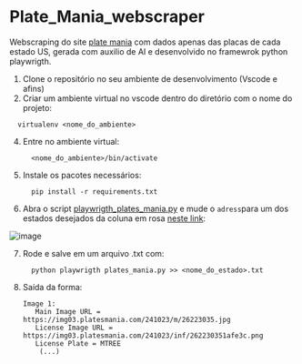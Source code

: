 # Plate_Mania_webscraper

Webscraping do site [plate mania](platesmania.com/) com dados apenas das placas de cada estado US, gerada com auxilio de AI e desenvolvido no framewrok python playwrigth.

1. Clone o repositório no seu ambiente de desenvolvimento (Vscode e afins)
2. Criar um ambiente virtual no vscode dentro do diretório com o nome do projeto:
```
  virtualenv <nome_do_ambiente>
```
4. Entre no ambiente virtual:
   ```
     <nome_do_ambiente>/bin/activate
   ```
6. Instale os pacotes necessários:
   ```
     pip install -r requirements.txt
   ```
8. Abra o script [playwrigth_plates_mania.py](https://github.com/MathLou/Plate_Mania_webscraper/blob/main/playwrigth_plate_mania.py) e mude o ```adress```para um dos estados desejados da coluna em rosa [neste link](https://platesmania.com/us/stat):
   
![image](https://github.com/user-attachments/assets/8946f942-75c3-4f97-af6b-db5e639a41bc)

7. Rode e salve em um arquivo .txt com:
   ```
     python playwrigth plates_mania.py >> <nome_do_estado>.txt
   ```
9. Saída da forma:
   ```
   Image 1:
      Main Image URL = https://img03.platesmania.com/241023/m/26223035.jpg
      License Image URL = https://img03.platesmania.com/241023/inf/262230351afe3c.png
      License Plate = MTREE
       (...)
   ```
